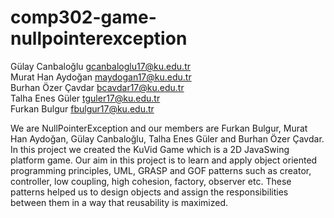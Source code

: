 # comp302-game-nullpointerexception

Gülay Canbaloğlu gcanbaloglu17@ku.edu.tr  
Murat Han Aydoğan maydogan17@ku.edu.tr  
Burhan Özer Çavdar bcavdar17@ku.edu.tr  
Talha Enes Güler tguler17@ku.edu.tr  
Furkan Bulgur fbulgur17@ku.edu.tr  

We are NullPointerException and our members are Furkan Bulgur, Murat Han Aydoğan,
Gülay Canbaloğlu, Talha Enes Güler and Burhan Özer Çavdar. In this project we created the
KuVid Game which is a 2D JavaSwing platform game. Our aim in this project is to learn and apply
object oriented programming principles, UML, GRASP and GOF patterns such as creator,
controller, low coupling, high cohesion, factory, observer etc. These patterns helped us to design
objects and assign the responsibilities between them in a way that reusability is maximized.
